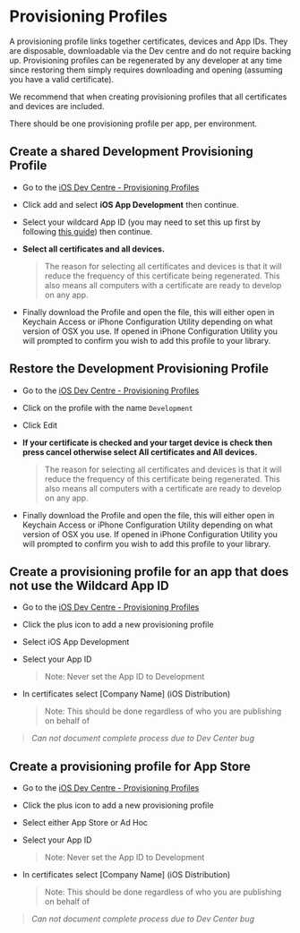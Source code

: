 # Provisioning Profiles

A provisioning profile links together certificates, devices and App IDs. They are disposable, downloadable via the Dev centre and do not require backing up. Provisioning profiles can be regenerated by any developer at any time since restoring them simply requires downloading and opening (assuming you have a valid certificate).

We recommend that when creating provisioning profiles that all certificates and devices are included.

There should be one provisioning profile per app, per environment.

## Create a shared Development Provisioning Profile

- Go to the [iOS Dev Centre - Provisioning Profiles](https://developer.apple.com/account/ios/profile/profileList.action)

- Click add and select **iOS App Development** then continue.

- Select your wildcard App ID (you may need to set this up first by following [this guide](/guide/app_id/readme.md)) then continue.

- **Select all certificates and all devices.**

  > The reason for selecting all certificates and devices is that it will reduce the frequency of this certificate being regenerated. This also means all computers with a certificate are ready to develop on any app.

- Finally download the Profile and open the file, this will either open in Keychain Access or iPhone Configuration Utility depending on what version of OSX you use. If opened in iPhone Configuration Utility you will prompted to confirm you wish to add this profile to your library.

## Restore the Development Provisioning Profile

- Go to the [iOS Dev Centre - Provisioning Profiles](https://developer.apple.com/account/ios/profile/profileList.action)

- Click on the profile with the name `Development`

- Click Edit

- **If your certificate is checked and your target device is check then press cancel otherwise select All certificates and All devices.**

  > The reason for selecting all certificates and devices is that it will reduce the frequency of this certificate being regenerated. This also means all computers with a certificate are ready to develop on any app.

- Finally download the Profile and open the file, this will either open in Keychain Access or iPhone Configuration Utility depending on what version of OSX you use. If opened in iPhone Configuration Utility you will prompted to confirm you wish to add this profile to your library.

## Create a provisioning profile for an app that does not use the Wildcard App ID

- Go to the [iOS Dev Centre - Provisioning Profiles](https://developer.apple.com/account/ios/profile/profileList.action)

- Click the plus icon to add a new provisioning profile

- Select iOS App Development

- Select your App ID

  > Note: Never set the App ID to Development

- In certificates select [Company Name] (iOS Distribution)

  > Note: This should be done regardless of who you are publishing on behalf of

> *Can not document complete process due to Dev Center bug*

## Create a provisioning profile for App Store

- Go to the [iOS Dev Centre - Provisioning Profiles](https://developer.apple.com/account/ios/profile/profileList.action)

- Click the plus icon to add a new provisioning profile

- Select either App Store or Ad Hoc

- Select your App ID

  > Note: Never set the App ID to Development

- In certificates select [Company Name] (iOS Distribution)

  > Note: This should be done regardless of who you are publishing on behalf of

> *Can not document complete process due to Dev Center bug*
